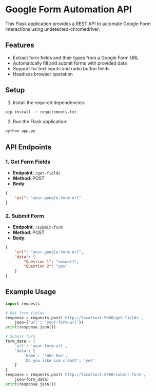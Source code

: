 # Google Form Automation API

This Flask application provides a REST API to automate Google Form interactions using undetected-chromedriver.

## Features

- Extract form fields and their types from a Google Form URL
- Automatically fill and submit forms with provided data
- Support for text inputs and radio button fields
- Headless browser operation

## Setup

1. Install the required dependencies:
```bash
pip install -r requirements.txt
```

2. Run the Flask application:
```bash
python app.py
```

## API Endpoints

### 1. Get Form Fields
- **Endpoint**: `/get-fields`
- **Method**: POST
- **Body**:
```json
{
    "url": "your-google-form-url"
}
```

### 2. Submit Form
- **Endpoint**: `/submit-form`
- **Method**: POST
- **Body**:
```json
{
    "url": "your-google-form-url",
    "data": {
        "Question 1": "answer1",
        "Question 2": "yes"
    }
}
```

## Example Usage

```python
import requests

# Get form fields
response = requests.post('http://localhost:5000/get-fields', 
    json={'url': 'your-form-url'})
print(response.json())

# Submit form
form_data = {
    'url': 'your-form-url',
    'data': {
        'Name': 'John Doe',
        'Do you like ice cream?': 'yes'
    }
}
response = requests.post('http://localhost:5000/submit-form', 
    json=form_data)
print(response.json())
